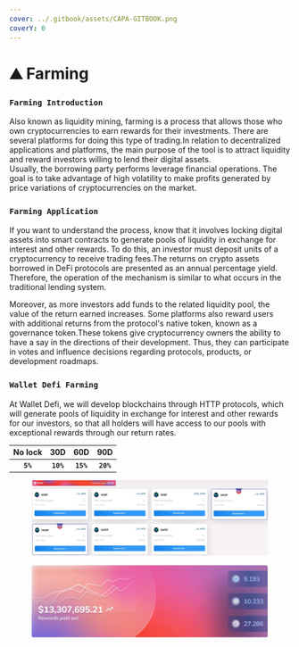 ```yaml
---
cover: ../.gitbook/assets/CAPA-GITBOOK.png
coverY: 0
---
```


# ⛰ Farming

### `Farming Introduction`

Also known as liquidity mining, farming is a process that allows those who own cryptocurrencies to earn rewards for their investments. There are several platforms for doing this type of trading.In relation to decentralized applications and platforms, the main purpose of the tool is to attract liquidity and reward investors willing to lend their digital assets.\
Usually, the borrowing party performs leverage financial operations. The goal is to take advantage of high volatility to make profits generated by price variations of cryptocurrencies on the market.

### `Farming Application`

If you want to understand the process, know that it involves locking digital assets into smart contracts to generate pools of liquidity in exchange for interest and other rewards. To do this, an investor must deposit units of a cryptocurrency to receive trading fees.The returns on crypto assets borrowed in DeFi protocols are presented as an annual percentage yield. Therefore, the operation of the mechanism is similar to what occurs in the traditional lending system.

Moreover, as more investors add funds to the related liquidity pool, the value of the return earned increases. Some platforms also reward users with additional returns from the protocol's native token, known as a governance token.These tokens give cryptocurrency owners the ability to have a say in the directions of their development. Thus, they can participate in votes and influence decisions regarding protocols, products, or development roadmaps.

### `Wallet Defi Farming`

At Wallet Defi, we will develop blockchains through HTTP protocols, which will generate pools of liquidity in exchange for interest and other rewards for our investors, so that all holders will have access to our pools with exceptional rewards through our return rates.

|  No lock |    30D    |    60D    |    90D    |
| :------: | :-------: | :-------: | :-------: |
| **`5%`** | **`10%`** | **`15%`** | **`20%`** |

<figure><img src="../.gitbook/assets/FARMING.JPG" alt=""><figcaption></figcaption></figure>

<figure><img src="../.gitbook/assets/Farming 1.JPG" alt=""><figcaption></figcaption></figure>
